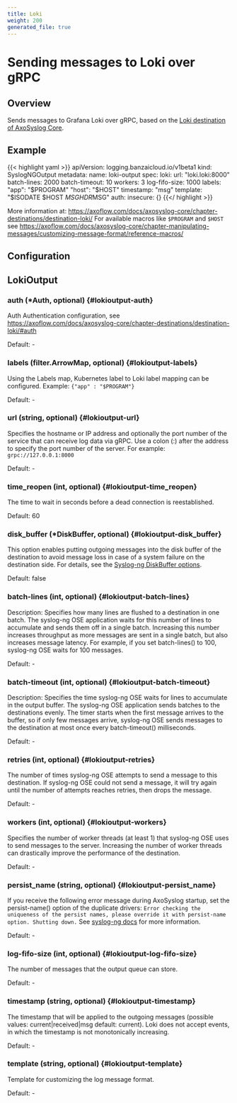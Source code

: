 ```yaml
---
title: Loki
weight: 200
generated_file: true
---
```


# Sending messages to Loki over gRPC
## Overview

Sends messages to Grafana Loki over gRPC, based on the [Loki destination of AxoSyslog Core](https://axoflow.com/docs/axosyslog-core/chapter-destinations/syslog-ng-with-loki/).

## Example

{{< highlight yaml >}}
apiVersion: logging.banzaicloud.io/v1beta1
kind: SyslogNGOutput
metadata:
  name: loki-output
spec:
  loki:
    url: "loki.loki:8000"
    batch-lines: 2000
    batch-timeout: 10
    workers: 3
    log-fifo-size: 1000
    labels:
      "app": "$PROGRAM"
      "host": "$HOST"
    timestamp: "msg"
    template: "$ISODATE $HOST $MSGHDR$MSG"
    auth:
      insecure: {}
{{</ highlight >}}

More information at: https://axoflow.com/docs/axosyslog-core/chapter-destinations/destination-loki/
For available macros like `$PROGRAM` and `$HOST` see https://axoflow.com/docs/axosyslog-core/chapter-manipulating-messages/customizing-message-format/reference-macros/


## Configuration
## LokiOutput

### auth (*Auth, optional) {#lokioutput-auth}

Auth Authentication configuration, see https://axoflow.com/docs/axosyslog-core/chapter-destinations/destination-loki/#auth 

Default: -

### labels (filter.ArrowMap, optional) {#lokioutput-labels}

Using the Labels map, Kubernetes label to Loki label mapping can be configured. Example: `{"app" : "$PROGRAM"}` 

Default: -

### url (string, optional) {#lokioutput-url}

Specifies the hostname or IP address and optionally the port number of the  service that can receive log data via gRPC. Use a colon (:) after the address to specify the port number of the server. For example: `grpc://127.0.0.1:8000` 

Default: -

### time_reopen (int, optional) {#lokioutput-time_reopen}

The time to wait in seconds before a dead connection is reestablished.

Default: 60

### disk_buffer (*DiskBuffer, optional) {#lokioutput-disk_buffer}

This option enables putting outgoing messages into the disk buffer of the destination to avoid message loss in case of a system failure on the destination side. For details, see the [Syslog-ng DiskBuffer options](../disk_buffer/).

Default: false

### batch-lines (int, optional) {#lokioutput-batch-lines}

Description: Specifies how many lines are flushed to a destination in one batch. The syslog-ng OSE application waits for this number of lines to accumulate and sends them off in a single batch. Increasing this number increases throughput as more messages are sent in a single batch, but also increases message latency. For example, if you set batch-lines() to 100, syslog-ng OSE waits for 100 messages. 

Default: -

### batch-timeout (int, optional) {#lokioutput-batch-timeout}

Description: Specifies the time syslog-ng OSE waits for lines to accumulate in the output buffer. The syslog-ng OSE application sends batches to the destinations evenly. The timer starts when the first message arrives to the buffer, so if only few messages arrive, syslog-ng OSE sends messages to the destination at most once every batch-timeout() milliseconds. 

Default: -

### retries (int, optional) {#lokioutput-retries}

The number of times syslog-ng OSE attempts to send a message to this destination. If syslog-ng OSE could not send a message, it will try again until the number of attempts reaches retries, then drops the message. 

Default: -

### workers (int, optional) {#lokioutput-workers}

Specifies the number of worker threads (at least 1) that syslog-ng OSE uses to send messages to the server. Increasing the number of worker threads can drastically improve the performance of the destination. 

Default: -

### persist_name (string, optional) {#lokioutput-persist_name}

If you receive the following error message during AxoSyslog startup, set the persist-name() option of the duplicate drivers: `Error checking the uniqueness of the persist names, please override it with persist-name option. Shutting down.` See [syslog-ng docs](https://axoflow.com/docs/axosyslog-core/chapter-destinations/configuring-destinations-http-nonjava/reference-destination-http-nonjava/#persist-name) for more information. 

Default: -

### log-fifo-size (int, optional) {#lokioutput-log-fifo-size}

The number of messages that the output queue can store. 

Default: -

### timestamp (string, optional) {#lokioutput-timestamp}

The timestamp that will be applied to the outgoing messages (possible values: current|received|msg default: current). Loki does not accept events, in which the timestamp is not monotonically increasing. 

Default: -

### template (string, optional) {#lokioutput-template}

Template for customizing the log message format. 

Default: -


